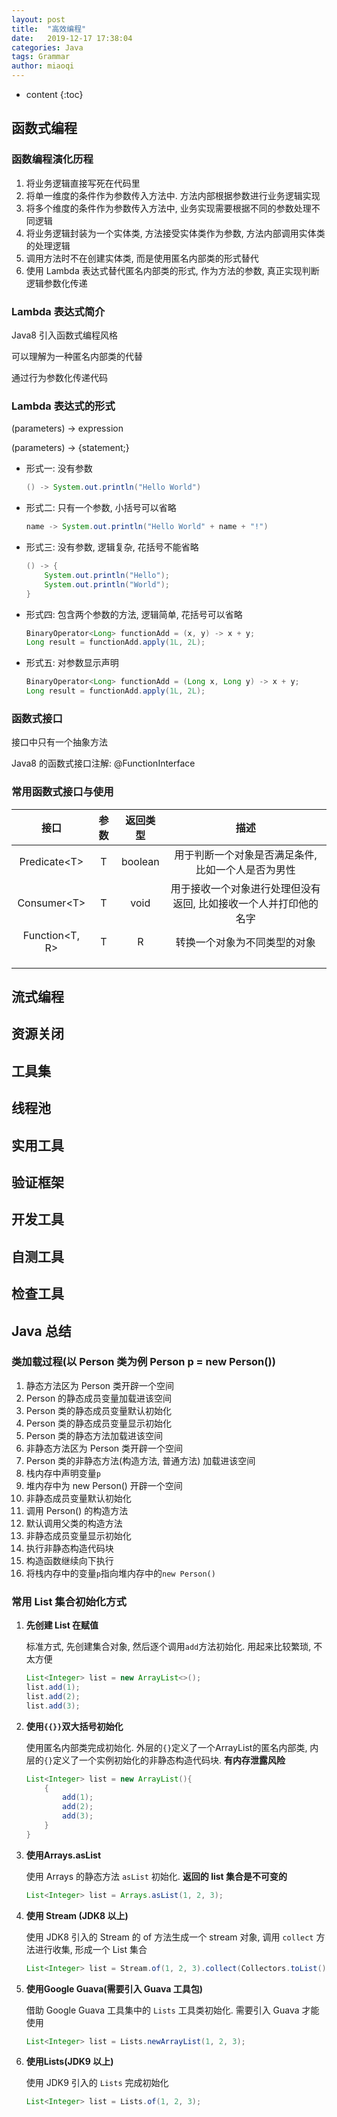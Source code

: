 ```yaml
---
layout: post
title:  "高效编程"
date:   2019-12-17 17:38:04
categories: Java
tags: Grammar
author: miaoqi
---
```


* content
{:toc}
## 函数式编程

### 函数编程演化历程

1. 将业务逻辑直接写死在代码里
2. 将单一维度的条件作为参数传入方法中. 方法内部根据参数进行业务逻辑实现
3. 将多个维度的条件作为参数传入方法中, 业务实现需要根据不同的参数处理不同逻辑
4. 将业务逻辑封装为一个实体类, 方法接受实体类作为参数, 方法内部调用实体类的处理逻辑
5. 调用方法时不在创建实体类, 而是使用匿名内部类的形式替代
6. 使用 Lambda 表达式替代匿名内部类的形式, 作为方法的参数, 真正实现判断逻辑参数化传递

### Lambda 表达式简介

Java8 引入函数式编程风格

可以理解为一种匿名内部类的代替

通过行为参数化传递代码

### Lambda 表达式的形式

(parameters) -> expression

(parameters) -> {statement;}

* 形式一: 没有参数

    ```java
    () -> System.out.println("Hello World")
    ```

* 形式二: 只有一个参数, 小括号可以省略

    ```java
    name -> System.out.println("Hello World" + name + "!")
    ```

* 形式三: 没有参数, 逻辑复杂, 花括号不能省略

    ```java
    () -> {
    	System.out.println("Hello");
    	System.out.println("World");
    }
    ```

* 形式四: 包含两个参数的方法, 逻辑简单, 花括号可以省略

    ```java
    BinaryOperator<Long> functionAdd = (x, y) -> x + y;
    Long result = functionAdd.apply(1L, 2L);
    ```

* 形式五: 对参数显示声明

    ```java
    BinaryOperator<Long> functionAdd = (Long x, Long y) -> x + y;
    Long result = functionAdd.apply(1L, 2L);
    ```

### 函数式接口

接口中只有一个抽象方法

Java8 的函数式接口注解: @FunctionInterface

### 常用函数式接口与使用

|       接口       | 参数 | 返回类型 |                             描述                             |
| :--------------: | :--: | :------: | :----------------------------------------------------------: |
|  Predicate\<T\>  |  T   | boolean  |      用于判断一个对象是否满足条件, 比如一个人是否为男性      |
|  Consumer\<T\>   |  T   |   void   | 用于接收一个对象进行处理但没有返回, 比如接收一个人并打印他的名字 |
| Function\<T, R\> |  T   |    R     |                 转换一个对象为不同类型的对象                 |
|                  |      |          |                                                              |
|                  |      |          |                                                              |
|                  |      |          |                                                              |



## 流式编程

## 资源关闭

## 工具集

## 线程池

## 实用工具

## 验证框架

## 开发工具

## 自测工具

## 检查工具

## Java 总结

### 类加载过程(以 Person 类为例 Person p = new Person())

1. 静态方法区为 Person 类开辟一个空间
2. Person 的静态成员变量加载进该空间
3. Person 类的静态成员变量默认初始化
4. Person 类的静态成员变量显示初始化
5. Person 类的静态方法加载进该空间
6. 非静态方法区为 Person 类开辟一个空间
7. Person 类的非静态方法(构造方法, 普通方法) 加载进该空间
8. 栈内存中声明变量`p`
9. 堆内存中为 new Person() 开辟一个空间
10. 非静态成员变量默认初始化
11. 调用 Person() 的构造方法
12. 默认调用父类的构造方法
13. 非静态成员变量显示初始化
14. 执行非静态构造代码块
15. 构造函数继续向下执行
16. 将栈内存中的变量`p`指向堆内存中的`new Person()`

### 常用 List 集合初始化方式

1. **先创建 List 在赋值**

    标准方式, 先创建集合对象, 然后逐个调用`add`方法初始化. 用起来比较繁琐, 不太方便

    ```java
    List<Integer> list = new ArrayList<>();
    list.add(1);
    list.add(2);
    list.add(3);
    ```

2. **使用`{{}}`双大括号初始化**

    使用匿名内部类完成初始化. 外层的`{}`定义了一个ArrayList的匿名内部类, 内层的`{}`定义了一个实例初始化的非静态构造代码块. **有内存泄露风险**

    ```java
    List<Integer> list = new ArrayList(){
    	{
    		add(1);
    		add(2);
    		add(3);
    	}
    }
    ```

3. **使用Arrays.asList**

    使用 Arrays 的静态方法 `asList` 初始化. **返回的 list 集合是不可变的**

    ```java
    List<Integer> list = Arrays.asList(1, 2, 3);
    ```

4. **使用 Stream (JDK8 以上)**

    使用 JDK8 引入的 Stream 的 of 方法生成一个 stream 对象, 调用 `collect` 方法进行收集, 形成一个 List 集合

    ```java
    List<Integer> list = Stream.of(1, 2, 3).collect(Collectors.toList());
    ```

5. **使用Google Guava(需要引入 Guava 工具包)**

    借助 Google Guava 工具集中的 `Lists` 工具类初始化. 需要引入 Guava 才能使用

    ```java
    List<Integer> list = Lists.newArrayList(1, 2, 3);
    ```

6. **使用Lists(JDK9 以上)**

    使用 JDK9 引入的 `Lists` 完成初始化

    ```java
    List<Integer> list = Lists.of(1, 2, 3);
    ```

    